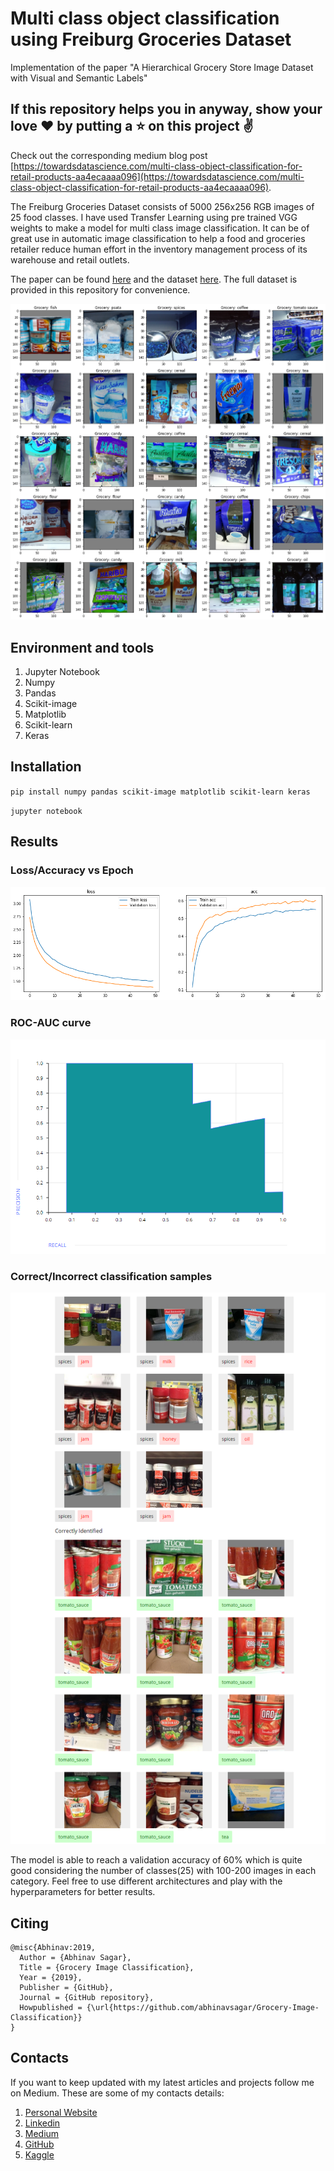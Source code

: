 # Multi class object classification using Freiburg Groceries Dataset
Implementation of the paper "A Hierarchical Grocery Store Image Dataset with Visual and Semantic Labels"

## If this repository helps you in anyway, show your love :heart: by putting a :star: on this project :v:

Check out the corresponding medium blog post [https://towardsdatascience.com/multi-class-object-classification-for-retail-products-aa4ecaaaa096](https://towardsdatascience.com/multi-class-object-classification-for-retail-products-aa4ecaaaa096).

The Freiburg Groceries Dataset consists of 5000 256x256 RGB images of 25 food classes. I have used Transfer Learning using pre trained 
VGG weights to make a model for multi class image classification. It can be of great use in automatic image
classification to help a food and groceries retailer reduce human effort in the inventory management process of its warehouse and retail 
outlets.

The paper can be found [here](https://arxiv.org/pdf/1611.05799.pdf) and the dataset [here](http://aisdatasets.informatik.uni-freiburg.de/freiburg_groceries_dataset). The full dataset is provided in this repository for convenience.

![sample](grocery.png)

## Environment and tools

1. Jupyter Notebook
2. Numpy
3. Pandas
4. Scikit-image
5. Matplotlib
6. Scikit-learn
7. Keras

## Installation

`pip install numpy pandas scikit-image matplotlib scikit-learn keras`

`jupyter notebook`

## Results

### Loss/Accuracy vs Epoch

![loss/accuracy](results.png)

### ROC-AUC curve

![roc-auc](grocery2.png)

### Correct/Incorrect classification samples

![results](grocery3.png)

The model is able to reach a validation accuracy of 60% which is quite good considering the number of classes(25) with 100-200 images in each category. Feel free to use different architectures and play with the hyperparameters for better results.

## Citing

```
@misc{Abhinav:2019,
  Author = {Abhinav Sagar},
  Title = {Grocery Image Classification},
  Year = {2019},
  Publisher = {GitHub},
  Journal = {GitHub repository},
  Howpublished = {\url{https://github.com/abhinavsagar/Grocery-Image-Classification}}
}
```

## Contacts

If you want to keep updated with my latest articles and projects follow me on Medium. These are some of my contacts details:

1. [Personal Website](https://abhinavsagar.github.io/)
2. [Linkedin](https://in.linkedin.com/in/abhinavsagar4)
3. [Medium](https://medium.com/@abhinav.sagar)
4. [GitHub](https://github.com/abhinavsagar)
5. [Kaggle](https://www.kaggle.com/abhinavsagar)



